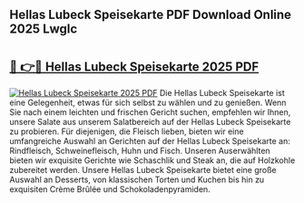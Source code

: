 ## Hellas Lubeck Speisekarte PDF Download Online 2025 Lwglc

# <h2><a href="http://gcai90z.nevu.top/?p=Hellas+Lubeck+Speisekarte">🔗 👉🔴 Hellas Lubeck Speisekarte 2025 PDF</a></h2>

[![Hellas Lubeck Speisekarte 2025 PDF](https://i.imgur.com/dBaPXMq.png)](http://gcai90z.nevu.top/?p=Hellas+Lubeck+Speisekarte)
Die Hellas Lubeck Speisekarte ist eine Gelegenheit, etwas für sich selbst zu wählen und zu genießen. Wenn Sie nach einem leichten und frischen Gericht suchen, empfehlen wir Ihnen, unsere Salate aus unserem Salatbereich auf der Hellas Lubeck Speisekarte zu probieren. Für diejenigen, die Fleisch lieben, bieten wir eine umfangreiche Auswahl an Gerichten auf der Hellas Lubeck Speisekarte an: Rindfleisch, Schweinefleisch, Huhn und Fisch. Unseren Auserwählten bieten wir exquisite Gerichte wie Schaschlik und Steak an, die auf Holzkohle zubereitet werden. Unsere Hellas Lubeck Speisekarte bietet eine große Auswahl an Desserts, von klassischen Torten und Kuchen bis hin zu exquisiten Crème Brûlée und Schokoladenpyramiden.
